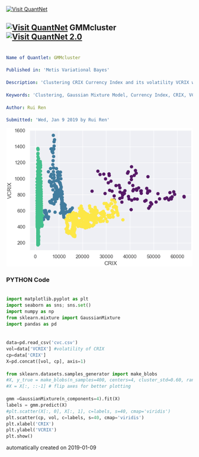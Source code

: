 [<img src="https://github.com/QuantLet/Styleguide-and-FAQ/blob/master/pictures/banner.png" width="888" alt="Visit QuantNet">](http://quantlet.de/)

## [<img src="https://github.com/QuantLet/Styleguide-and-FAQ/blob/master/pictures/qloqo.png" alt="Visit QuantNet">](http://quantlet.de/) **GMMcluster** [<img src="https://github.com/QuantLet/Styleguide-and-FAQ/blob/master/pictures/QN2.png" width="60" alt="Visit QuantNet 2.0">](http://quantlet.de/)

```yaml

Name of Quantlet: GMMcluster

Published in: 'Metis Variational Bayes'

Description: 'Clustering CRIX Currency Index and its volatility VCRIX with Gaussian Mixture Model (GMM)'

Keywords: 'Clustering, Gaussian Mixture Model, Currency Index, CRIX, VCRIX'

Author: Rui Ren

Submitted: 'Wed, Jan 9 2019 by Rui Ren'

```

![Picture1](GMMcluster.png)

### PYTHON Code
```python

import matplotlib.pyplot as plt
import seaborn as sns; sns.set()
import numpy as np
from sklearn.mixture import GaussianMixture
import pandas as pd


data=pd.read_csv('cvc.csv')
vol=data['VCRIX'] #volatility of CRIX
cp=data['CRIX']
X=pd.concat([vol, cp], axis=1)

from sklearn.datasets.samples_generator import make_blobs
#X, y_true = make_blobs(n_samples=400, centers=4, cluster_std=0.60, random_state=0)
#X = X[:, ::-1] # flip axes for better plotting

gmm =GaussianMixture(n_components=4).fit(X)
labels = gmm.predict(X)
#plt.scatter(X[:, 0], X[:, 1], c=labels, s=40, cmap='viridis')
plt.scatter(cp, vol, c=labels, s=40, cmap='viridis')
plt.xlabel('CRIX')
plt.ylabel('VCRIX')
plt.show()
```

automatically created on 2019-01-09